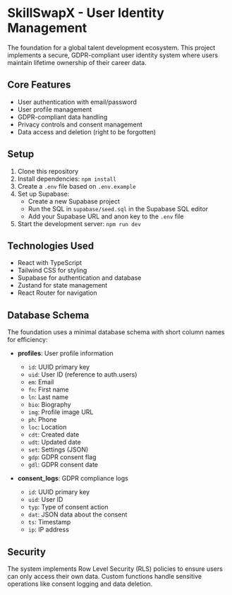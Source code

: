# SkillSwapX - User Identity Management

The foundation for a global talent development ecosystem. This project implements a secure, GDPR-compliant user identity system where users maintain lifetime ownership of their career data.

## Core Features

- User authentication with email/password
- User profile management 
- GDPR-compliant data handling
- Privacy controls and consent management
- Data access and deletion (right to be forgotten)

## Setup

1. Clone this repository
2. Install dependencies: `npm install`
3. Create a `.env` file based on `.env.example`
4. Set up Supabase:
   - Create a new Supabase project
   - Run the SQL in `supabase/seed.sql` in the Supabase SQL editor
   - Add your Supabase URL and anon key to the `.env` file
5. Start the development server: `npm run dev`

## Technologies Used

- React with TypeScript
- Tailwind CSS for styling
- Supabase for authentication and database
- Zustand for state management
- React Router for navigation

## Database Schema

The foundation uses a minimal database schema with short column names for efficiency:

- **profiles**: User profile information
  - `id`: UUID primary key
  - `uid`: User ID (reference to auth.users)
  - `em`: Email
  - `fn`: First name
  - `ln`: Last name
  - `bio`: Biography
  - `img`: Profile image URL
  - `ph`: Phone
  - `loc`: Location
  - `cdt`: Created date
  - `udt`: Updated date
  - `set`: Settings (JSON)
  - `gdp`: GDPR consent flag
  - `gdl`: GDPR consent date

- **consent_logs**: GDPR compliance logs
  - `id`: UUID primary key
  - `uid`: User ID
  - `typ`: Type of consent action
  - `dat`: JSON data about the consent
  - `ts`: Timestamp
  - `ip`: IP address

## Security

The system implements Row Level Security (RLS) policies to ensure users can only access their own data. Custom functions handle sensitive operations like consent logging and data deletion.